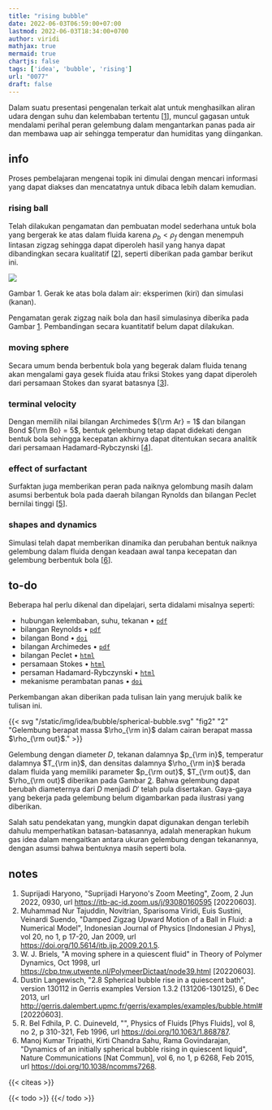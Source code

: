 ```yaml
---
title: "rising bubble"
date: 2022-06-03T06:59:00+07:00
lastmod: 2022-06-03T18:34:00+0700
author: viridi
mathjax: true
mermaid: true
chartjs: false
tags: ['idea', 'bubble', 'rising']
url: "0077"
draft: false
---
```

Dalam suatu presentasi pengenalan terkait alat untuk menghasilkan aliran udara dengan suhu dan kelembaban tertentu [[1](#r01)], muncul gagasan untuk mendalami perihal peran gelembung dalam mengantarkan panas pada air dan membawa uap air sehingga temperatur dan humiditas yang diingankan.


## info
Proses pembelajaran mengenai topik ini dimulai dengan mencari informasi yang dapat diakses dan mencatatnya untuk dibaca lebih dalam kemudian.

### rising ball
Telah dilakukan pengamatan dan pembuatan model sederhana untuk bola  yang bergerak ke atas dalam fluida karena $\rho_b < \rho_f$ dengan menempuh lintasan zigzag sehingga dapat diperoleh hasil yang hanya dapat dibandingkan secara kualitatif [[2](#r02)], seperti diberikan pada gambar berikut ini.

![](/bugx/img/idea/bubble/rising-zigzag-ball.png)

Gambar <a name='fig1'>1</a>. Gerak ke atas bola dalam air: eksperimen (kiri) dan simulasi (kanan).

Pengamatan gerak zigzag naik bola dan hasil simulasinya diberika pada Gambar [1](#fig1). Pembandingan secara kuantitatif belum dapat dilakukan.

### moving sphere
Secara umum benda berbentuk bola yang begerak dalam fluida tenang akan mengalami gaya gesek fluida atau friksi Stokes yang dapat diperoleh dari persamaan Stokes dan syarat batasnya [[3](#r03)].

### terminal velocity
Dengan memilih nilai bilangan Archimedes ${\rm Ar} = 1$ dan bilangan Bond ${\rm Bo} = 5$, bentuk gelembung tetap dapat didekati dengan bentuk bola sehingga kecepatan akhirnya dapat ditentukan secara analitik dari persamaan Hadamard-Rybczynski [[4](#r04)].

### effect of surfactant
Surfaktan juga memberikan peran pada naiknya gelombung masih dalam asumsi berbentuk bola pada daerah bilangan Rynolds dan bilangan Peclet bernilai tinggi [[5](#r05)].

### shapes and dynamics
Simulasi telah dapat memberikan dinamika dan perubahan bentuk naiknya gelembung dalam fluida dengan keadaan awal tanpa kecepatan dan gelembung berbentuk bola [[6](#r06)].

## to-do
Beberapa hal perlu dikenal dan dipelajari, serta didalami misalnya seperti:
- hubungan kelembaban, suhu, tekanan &bull; [`pdf`](http://www.southeastern-automation.com/PDF/Rotronic/Humidity_Handbook.pdf)
- bilangan Reynolds &bull; [`pdf`](https://web2.clarkson.edu/projects/subramanian/ch330/notes/Reynolds%20Number.pdf)
- bilangan Bond &bull; [`doi`](https://doi.org/10.1080/00221686.2011.649839)
- bilangan Archimedes &bull; [`pdf`](https://ep.liu.se/ecp/153/003/ecp18153003.pdf)
- bilangan Peclet &bull; [`html`](https://mechcontent.com/peclet-number/)
- persamaan Stokes &bull; [`html`](https://en.wikipedia.org/wiki/Stokes_flow)
- persaman Hadamard-Rybczynski &bull; [`html`](https://en.wikipedia.org/wiki/Hadamard%E2%80%93Rybczynski_equation)
- mekanisme perambatan panas &bull; [`doi`](https://doi.org/10.1007/978-1-4615-6907-7_9)

Perkembangan akan diberikan pada tulisan lain yang merujuk balik ke tulisan ini.

{{< svg "/static/img/idea/bubble/spherical-bubble.svg" "fig2" "2" "Gelembung berapat massa $\rho_{\rm in}$ dalam cairan berapat massa $\rho_{\rm out}$." >}}

Gelembung dengan diameter $D$, tekanan dalamnya $p_{\rm in}$, temperatur dalamnya $T_{\rm in}$, dan densitas dalamnya $\rho_{\rm in}$ berada dalam fluida yang memiliki parameter $p_{\rm out}$, $T_{\rm out}$, dan $\rho_{\rm out}$ diberikan pada Gambar [2](#fig2). Bahwa gelembung dapat berubah diameternya dari $D$ menjadi $D'$ telah pula disertakan. Gaya-gaya yang bekerja pada gelembung belum digambarkan pada ilustrasi yang diberikan.

Salah satu pendekatan yang, mungkin dapat digunakan dengan terlebih dahulu memperhatikan batasan-batasannya, adalah menerapkan hukum gas idea dalam mengaitkan antara ukuran gelembung dengan tekanannya, dengan asumsi bahwa bentuknya masih seperti bola.


## notes
1. <a name='r01'></a>Suprijadi Haryono, "Suprijadi Haryono's Zoom Meeting", Zoom, 2 Jun 2022, 0930, url <https://itb-ac-id.zoom.us/j/93080160595> [20220603].
2. <a name='r02'></a>Muhammad Nur Tajuddin, Novitrian, Sparisoma Viridi, Euis Sustini, Veinardi Suendo, "Damped Zigzag Upward Motion of a Ball in Fluid: a Numerical Model", Indonesian Journal of Physics [Indonesian J Phys], vol 20, no 1, p 17-20, Jan 2009, url <https://doi.org/10.5614/itb.ijp.2009.20.1.5>.
3. <a name='r03'></a>W. J. Briels, "A moving sphere in a quiescent fluid" in Theory of Polymer Dynamics, Oct 1998, url <https://cbp.tnw.utwente.nl/PolymeerDictaat/node39.html> [20220603].
4. <a name='r04'></a>Dustin Langewisch, "2.8  Spherical bubble rise in a quiescent bath", version 130112 in Gerris examples
Version 1.3.2 (131206-130125), 6 Dec 2013, url <http://gerris.dalembert.upmc.fr/gerris/examples/examples/bubble.html#> [20220603].
5. <a name='r05'></a>R. Bel Fdhila, P. C. Duineveld, "", Physics of Fluids [Phys Fluids], vol 8, no 2, p 310-321, Feb 1996, url <https://doi.org/10.1063/1.868787>.
6. <a name='r06'></a>Manoj Kumar Tripathi, Kirti Chandra Sahu, Rama Govindarajan, "Dynamics of an initially spherical bubble rising in quiescent liquid", Nature Communications [Nat Commun], vol 6, no 1, p 6268, Feb 2015, url <https://doi.org/10.1038/ncomms7268>.

{{< citeas >}}

{{< todo >}}
{{</ todo >}}